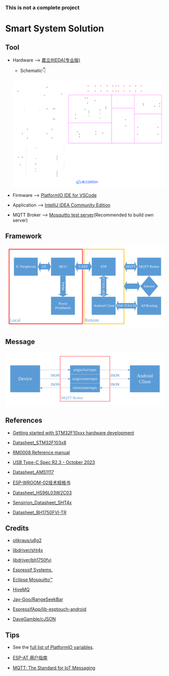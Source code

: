 ### This is not a complete project

# Smart System Solution

## Tool

- Hardware --> [嘉立创EDA(专业版)](https://lceda.cn/)
    - Schematic👇

    ![alt text](Resources/Pictures/SVG_Smart_System_2024-04-11/Schematic1/SCH_Schematic1_1-P1_2024-04-11.svg)

- Firmware --> [PlatformIO IDE for VSCode](https://platformio.org/)

- Application --> [IntelliJ IDEA Community Edition](https://www.jetbrains.com/idea/)

- MQTT Broker --> [Mosquitto test server](https://test.mosquitto.org/)(Recommended to build own server)

## Framework

![alt text](Resources/Pictures/System_Framework.svg)

## Message

![alt text](Resources/Pictures/Remote_Message.svg)

## References

- [Getting started with STM32F10xxx hardware development](https://www.st.com/resource/en/application_note/an2586-getting-started-with-stm32f10xxx-hardware-development-stmicroelectronics.pdf)

- [Datasheet_STM32F103x8](https://www.st.com/resource/en/datasheet/stm32f103c8.pdf)

- [RM0008 Reference manual](https://www.st.com/content/ccc/resource/technical/document/reference_manual/59/b9/ba/7f/11/af/43/d5/CD00171190.pdf/files/CD00171190.pdf/jcr:content/translations/en.CD00171190.pdf)

- [USB Type-C Spec R2.3 - October 2023](https://www.usb.org/document-library/usb-type-cr-cable-and-connector-specification-release-23)

- [Datasheet_AMS1117](http://www.advanced-monolithic.com/pdf/ds1117.pdf)

- [ESP-WROOM-02技术规格书](https://www.espressif.com.cn/sites/default/files/documentation/0c-esp-wroom-02_datasheet_cn.pdf)

- [Datasheet_HS96L03W2C03](https://datasheet.lcsc.com/lcsc/2306271450_HS-HS96L03W2C03_C5248080.pdf)

- [Sensirion_Datasheet_SHT4x](https://sensirion.com/media/documents/33FD6951/6555C40E/Sensirion_Datasheet_SHT4x.pdf)

- [Datasheet_BH1750FVI-TR](https://www.mouser.com/datasheet/2/348/Rohm_11162017_ROHMS34826-1-1279292.pdf)

## Credits

- [olikraus/u8g2](https://github.com/olikraus/u8g2)

- [libdriver/sht4x](https://github.com/libdriver/sht4x)

- [libdriver/bh1750fvi](https://github.com/libdriver/bh1750fvi)

- [Espressif Systems.](https://www.espressif.com.cn/)

- [Eclipse Mosquitto™](https://mosquitto.org/)

- [HiveMQ](https://www.hivemq.com/)

- [Jay-Goo/RangeSeekBar](https://github.com/Jay-Goo/RangeSeekBar)

- [EspressifApp/lib-esptouch-android](https://github.com/EspressifApp/lib-esptouch-android)

- [DaveGamble/cJSON](https://github.com/DaveGamble/cJSON)

## Tips

- See the [full list of PlatformIO variables](https://github.com/platformio/platformio-core/blob/develop/platformio/builder/main.py).

- [ESP-AT 用户指南](https://espressif-docs.readthedocs-hosted.com/projects/esp-at/zh-cn/release-v2.2.0.0_esp8266/)

- [MQTT: The Standard for IoT Messaging](https://mqtt.org/)
